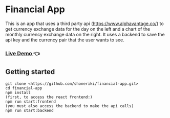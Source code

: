 # Financial App

This is an app that uses a third party api (https://www.alphavantage.co/) to get currency exchange data for the day on the left and a chart of the monthly currency exchange data on the right. It uses a backend to save the api key and the currency pair that the user wants to see.

<h3>
  <a
    href="https://shoneriki.github.io/financial-app"
    target="_blank"
  >
    Live Demo
  </a>
    👈
</h3>

## Getting started

```
git clone <https://github.com/shoneriki/financial-app.git>
cd financial-app
npm install
(first, to access the react frontend:)
npm run start:frontend
(you must also access the backend to make the api calls)
npm run start:backend
```

